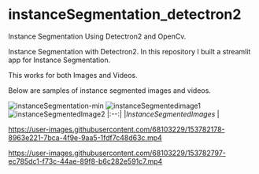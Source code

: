 # instanceSegmentation_detectron2
Instance Segmentation Using Detectron2 and OpenCv.

Instance Segmentation with Detectron2. In this repository I built a streamlit app for Instance Segmentation.

This works for both Images and Videos.

Below are samples of instance segmented images and videos.

![instanceSegmentation-min](https://user-images.githubusercontent.com/68103229/153780931-bddb5dd5-9041-494a-bcca-4c4df6ac8f0e.jpg)
![instanceSegmentedimage1](https://user-images.githubusercontent.com/68103229/154218847-7a53682d-584d-4ded-89ae-122282e63cdb.jpg)
![instanceSegmentedImage2](https://user-images.githubusercontent.com/68103229/154218856-9a2cf09c-be1b-4b3a-ac69-2d64db25dc5c.jpg)
|:--:|
|*InstanceSegmentedImages* |

https://user-images.githubusercontent.com/68103229/153782178-8963e221-7bca-4f9e-9aa5-1fdf7c48d63c.mp4

https://user-images.githubusercontent.com/68103229/153782797-ec785dc1-f73c-44ae-89f8-b6c282e591c7.mp4
